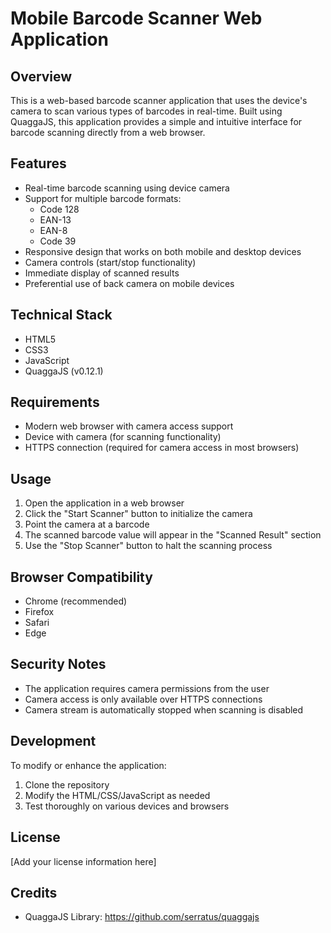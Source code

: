 # Mobile Barcode Scanner Web Application

## Overview
This is a web-based barcode scanner application that uses the device's camera to scan various types of barcodes in real-time. Built using QuaggaJS, this application provides a simple and intuitive interface for barcode scanning directly from a web browser.

## Features
- Real-time barcode scanning using device camera
- Support for multiple barcode formats:
  - Code 128
  - EAN-13
  - EAN-8
  - Code 39
- Responsive design that works on both mobile and desktop devices
- Camera controls (start/stop functionality)
- Immediate display of scanned results
- Preferential use of back camera on mobile devices

## Technical Stack
- HTML5
- CSS3
- JavaScript
- QuaggaJS (v0.12.1)

## Requirements
- Modern web browser with camera access support
- Device with camera (for scanning functionality)
- HTTPS connection (required for camera access in most browsers)

## Usage
1. Open the application in a web browser
2. Click the "Start Scanner" button to initialize the camera
3. Point the camera at a barcode
4. The scanned barcode value will appear in the "Scanned Result" section
5. Use the "Stop Scanner" button to halt the scanning process

## Browser Compatibility
- Chrome (recommended)
- Firefox
- Safari
- Edge

## Security Notes
- The application requires camera permissions from the user
- Camera access is only available over HTTPS connections
- Camera stream is automatically stopped when scanning is disabled

## Development
To modify or enhance the application:
1. Clone the repository
2. Modify the HTML/CSS/JavaScript as needed
3. Test thoroughly on various devices and browsers

## License
[Add your license information here]

## Credits
- QuaggaJS Library: https://github.com/serratus/quaggajs